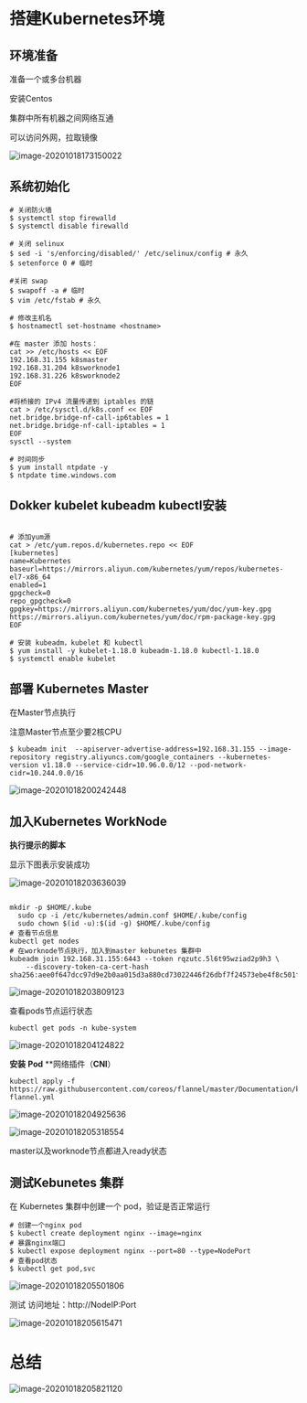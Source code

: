 # 搭建Kubernetes环境

## 环境准备

准备一个或多台机器

安装Centos

集群中所有机器之间网络互通

可以访问外网，拉取镜像

![image-20201018173150022](assets/image-20201018173150022.png)



## 系统初始化

```shell
# 关闭防火墙
$ systemctl stop firewalld 
$ systemctl disable firewalld

# 关闭 selinux
$ sed -i 's/enforcing/disabled/' /etc/selinux/config # 永久 
$ setenforce 0 # 临时

#关闭 swap
$ swapoff -a # 临时 
$ vim /etc/fstab # 永久

# 修改主机名
$ hostnamectl set-hostname <hostname>

#在 master 添加 hosts：
cat >> /etc/hosts << EOF 
192.168.31.155 k8smaster 
192.168.31.204 k8sworknode1 
192.168.31.226 k8sworknode2 
EOF

#将桥接的 IPv4 流量传递到 iptables 的链
cat > /etc/sysctl.d/k8s.conf << EOF 
net.bridge.bridge-nf-call-ip6tables = 1
net.bridge.bridge-nf-call-iptables = 1 
EOF
sysctl --system

# 时间同步
$ yum install ntpdate -y 
$ ntpdate time.windows.com
```



## Dokker kubelet kubeadm kubectl安装



```shell

# 添加yum源
cat > /etc/yum.repos.d/kubernetes.repo << EOF 
[kubernetes] 
name=Kubernetes
baseurl=https://mirrors.aliyun.com/kubernetes/yum/repos/kubernetes-el7-x86_64 
enabled=1 
gpgcheck=0 
repo_gpgcheck=0 
gpgkey=https://mirrors.aliyun.com/kubernetes/yum/doc/yum-key.gpg https://mirrors.aliyun.com/kubernetes/yum/doc/rpm-package-key.gpg 
EOF

# 安装 kubeadm，kubelet 和 kubectl
$ yum install -y kubelet-1.18.0 kubeadm-1.18.0 kubectl-1.18.0
$ systemctl enable kubelet
```



## **部署** **Kubernetes Master**

在Master节点执行

注意Master节点至少要2核CPU

```shell
$ kubeadm init  --apiserver-advertise-address=192.168.31.155 --image-repository registry.aliyuncs.com/google_containers --kubernetes-version v1.18.0 --service-cidr=10.96.0.0/12 --pod-network-cidr=10.244.0.0/16
```

![image-20201018200242448](assets/image-20201018200242448.png)

## 加入Kubernetes  WorkNode

**执行提示的脚本**

显示下图表示安装成功

![image-20201018203636039](assets/image-20201018203636039.png)

```shell

mkdir -p $HOME/.kube
  sudo cp -i /etc/kubernetes/admin.conf $HOME/.kube/config
  sudo chown $(id -u):$(id -g) $HOME/.kube/config
# 查看节点信息
kubectl get nodes
# 在worknode节点执行，加入到master kebunetes 集群中
kubeadm join 192.168.31.155:6443 --token rqzutc.5l6t95wziad2p9h3 \
    --discovery-token-ca-cert-hash sha256:aee0f647dcc97d9e2b0aa015d3a880cd73022446f26dbf7f24573ebe4f8c501f

```

![image-20201018203809123](assets/image-20201018203809123.png)

查看pods节点运行状态

```shell
kubectl get pods -n kube-system
```

![image-20201018204124822](assets/image-20201018204124822.png)

 **安装** **Pod** **网络插件（****CNI****）

```sehll
kubectl apply -f https://raw.githubusercontent.com/coreos/flannel/master/Documentation/kube-flannel.yml
```

![image-20201018204925636](assets/image-20201018204925636.png)

![image-20201018205318554](assets/image-20201018205318554.png)

master以及worknode节点都进入ready状态

## 测试Kebunetes 集群

在 Kubernetes 集群中创建一个 pod，验证是否正常运行

```shell
# 创建一个nginx pod
$ kubectl create deployment nginx --image=nginx 
# 暴露nginx端口
$ kubectl expose deployment nginx --port=80 --type=NodePort 
# 查看pod状态
$ kubectl get pod,svc
```

![image-20201018205501806](assets/image-20201018205501806.png)



测试 访问地址：http://NodeIP:Port

![image-20201018205615471](assets/image-20201018205615471.png)



# 总结

![image-20201018205821120](assets/image-20201018205821120.png)